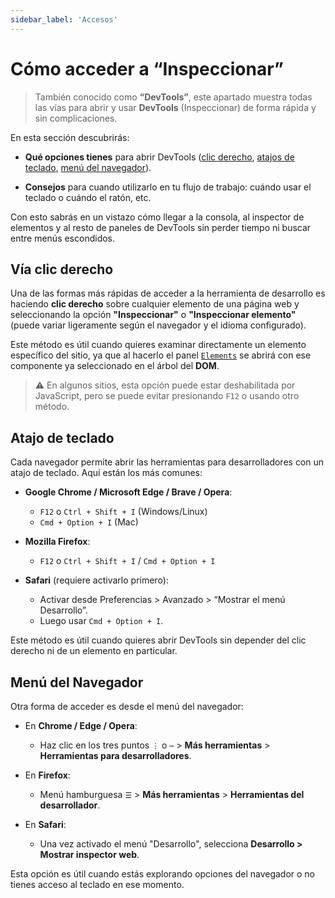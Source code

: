 ```yaml
---
sidebar_label: 'Accesos'
---
```


# Cómo acceder a “Inspeccionar”

> También conocido como **“DevTools”**, este apartado muestra todas las vías para abrir y usar **DevTools** (Inspeccionar) de forma rápida y sin complicaciones.

En esta sección descubrirás:

- **Qué opciones tienes** para abrir DevTools ([clic derecho](acceso/#vía-clic-derecho), [atajos de teclado](acceso/#atajo-de-teclado), [menú del navegador](acceso/#menú-del-navegador)).  

- **Consejos** para cuando utilizarlo en tu flujo de trabajo: cuándo usar el teclado o cuándo el ratón, etc.

Con esto sabrás en un vistazo cómo llegar a la consola, al inspector de elementos y al resto de paneles de DevTools sin perder tiempo ni buscar entre menús escondidos.


## Vía clic derecho

Una de las formas más rápidas de acceder a la herramienta de desarrollo es haciendo **clic derecho** sobre cualquier elemento de una página web y seleccionando la opción **"Inspeccionar"** o **"Inspeccionar elemento"** (puede variar ligeramente según el navegador y el idioma configurado).

Este método es útil cuando quieres examinar directamente un elemento específico del sitio, ya que al hacerlo el panel [`Elements`](paneles/elements) se abrirá con ese componente ya seleccionado en el árbol del **DOM**.

> ⚠️ En algunos sitios, esta opción puede estar deshabilitada por JavaScript, pero se puede evitar presionando `F12` o usando otro método.

## Atajo de teclado

Cada navegador permite abrir las herramientas para desarrolladores con un atajo de teclado. Aquí están los más comunes:

- **Google Chrome / Microsoft Edge / Brave / Opera**:
  - `F12` o `Ctrl + Shift + I` (Windows/Linux)
  - `Cmd + Option + I` (Mac)

- **Mozilla Firefox**:
  - `F12` o `Ctrl + Shift + I` / `Cmd + Option + I`

- **Safari** (requiere activarlo primero):
  - Activar desde Preferencias > Avanzado > “Mostrar el menú Desarrollo”.
  - Luego usar `Cmd + Option + I`.

Este método es útil cuando quieres abrir DevTools sin depender del clic derecho ni de un elemento en particular.


## Menú del Navegador
Otra forma de acceder es desde el menú del navegador:

- En **Chrome / Edge / Opera**:
  - Haz clic en los tres puntos `⋮` o `⋯` > **Más herramientas** > **Herramientas para desarrolladores**.

- En **Firefox**:
  - Menú hamburguesa `☰` > **Más herramientas** > **Herramientas del desarrollador**.

- En **Safari**:
  - Una vez activado el menú "Desarrollo", selecciona **Desarrollo > Mostrar inspector web**.

Esta opción es útil cuando estás explorando opciones del navegador o no tienes acceso al teclado en ese momento.
